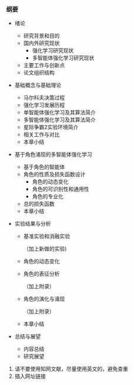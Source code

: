 ### 纲要

-   绪论
    -   研究背景和目的
    -   国内外研究现状
        -   强化学习研究现状
        -   多智能体强化学习研究现状
    -   主要工作与创新点
    -   论文组织结构

-   基础概念与基础理论

    -   马尔科夫决策过程
    -   强化学习发展历程
    -   单智能体强化学习及其算法简介
    -   多智能体强化学习及其算法简介
    -   星际争霸2实验环境简介
    -   相关工作与对比
    -   本章小结

-   基于角色涌现的多智能体强化学习

    -   基于角色的智能体
    -   角色的性质及损失函数设计
        -   角色的动态变化
        -   角色的可识别性和通用性
        -   角色的专业化
    -   总的损失函数
    -   本章小结

-   实验结果与分析

    -   基准实验和消融实验

        （加上新做的实验)

    -   角色的动态变化

    -   角色的表征分析

        （加上附录）

    -   角色的演化与涌现

        （加上附录）

    -   本章小结

-   总结与展望

    -   内容总结
    -   研究展望



1.  请不要使用知网文献，尽量使用英文的，避免查重
2.  插入网址链接